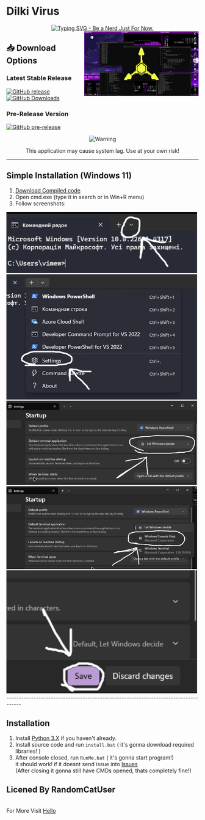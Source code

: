 # Dilki Virus

<div align="center">
  <a href="https://git.io/typing-svg">
    <img src="https://readme-typing-svg.herokuapp.com?size=30&lines=No Escape With Dilki." alt="Typing SVG - Be a Nerd Just For Now.">
  </a>
</div>


<img src="./assets/example.png" alt="example" width="300" align="right">



## 📥 Download Options

### Latest Stable Release
[![GitHub release](https://img.shields.io/github/v/release/RandomCatUser/DilkiVirus?style=for-the-badge&logo=github&color=blue)](https://github.com/RandomCatUser/DilkiVirus/releases/latest)
[![GitHub Downloads](https://img.shields.io/github/downloads/RandomCatUser/DilkiVirus/total?style=for-the-badge&logo=github&color=success)](https://github.com/RandomCatUser/DilkiVirus/releases)

### Pre-Release Version
[![GitHub pre-release](https://img.shields.io/github/v/release/RandomCatUser/DilkiVirus?include_prereleases&label=Pre-Release&style=for-the-badge&logo=github&color=orange)](https://github.com/RandomCatUser/DilkiVirus/releases)

<div align="center">
  <img src="https://img.shields.io/badge/⚠️_WARNING-red?style=flat-square" alt="Warning">
  <p>This application may cause system lag. Use at your own risk!</p>
</div>

--------------------------------------------------------------------------------
## Simple Installation (Windows 11)
1. [Download Compiled code](https://github.com/noxygalaxy/cyn-fake-virus/releases/download/v1.0.0/cyn-fake-virus.exe) <br>
2. Open cmd.exe (type it in search or in Win+R menu) <br>
3. Follow screenshots: <br>
<img src="./assets/step1.png" alt="step1" width="500"> 
<img src="./assets/step2.png" alt="step2"  width="500"> 
<img src="./assets/step3.png" alt="step3"  width="500"> 
<img src="./assets/step4.png" alt="step4"  width="500"> 
<img src="./assets/step5.png" alt="step5"  width="500"> 
------------------------------------------------------------------------------------

## Installation
1. Install [Python 3.X](https://www.python.org/) if you haven't already.
2. Install source code and run `install.bat` ( it's gonna download required libraries! )
3. After console closed, run `RunMe.bat` ( it's gonna start program!) <br>
   it should work! if it doesnt send issue into [Issues](https://github.com/) <br>
(After closing it gonna still have CMDs opened, thats completely fine!)

## Licened By RandomCatUser 
<br>For More Visit [Hello](https://randomcatuser.github.io/hello)</br>
